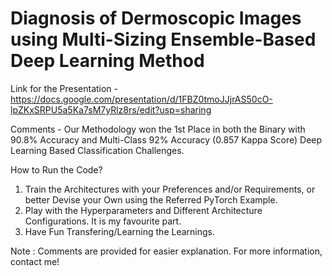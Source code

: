 # Diagnosis of Dermoscopic Images using Multi-Sizing Ensemble-Based Deep Learning Method

Link for the Presentation - https://docs.google.com/presentation/d/1FBZ0tmoJJjrAS50cO-lpZKxSRPU5a5Ka7sM7yRlz8rs/edit?usp=sharing

Comments - Our Methodology won the 1st Place in both the Binary with 90.8% Accuracy and Multi-Class 92% Accuracy (0.857 Kappa Score) Deep Learning Based Classification Challenges.

How to Run the Code?

1. Train the Architectures with your Preferences and/or Requirements, or better Devise your Own using the Referred PyTorch Example.
2. Play with the Hyperparameters and Different Architecture Configurations. It is my favourite part.
3. Have Fun Transfering/Learning the Learnings. 

Note : Comments are provided for easier explanation. For more information, contact me!
